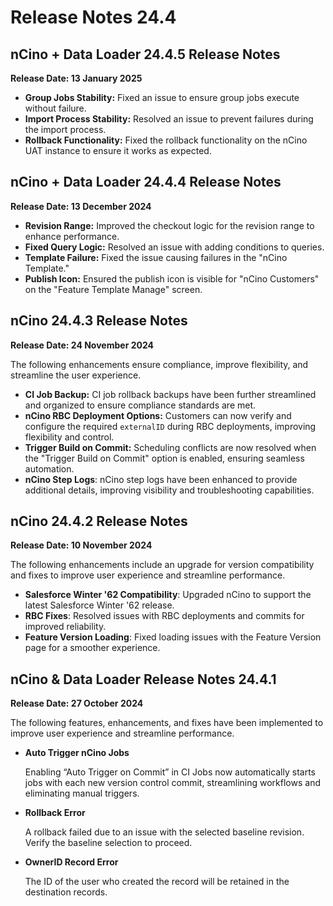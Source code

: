 # Release Notes 24.4

## nCino + Data Loader 24.4.5 Release Notes

**Release Date: 13 January 2025**

* **Group Jobs Stability:** Fixed an issue to ensure group jobs execute without failure.
* **Import Process Stability:** Resolved an issue to prevent failures during the import process.
* **Rollback Functionality:** Fixed the rollback functionality on the nCino UAT instance to ensure it works as expected.

## nCino + Data Loader 24.4.4 Release Notes

**Release Date: 13 December 2024**

* **Revision Range:** Improved the checkout logic for the revision range to enhance performance.
* **Fixed Query Logic:** Resolved an issue with adding conditions to queries.
* **Template Failure:** Fixed the issue causing failures in the "nCino Template."
* **Publish Icon:** Ensured the publish icon is visible for "nCino Customers" on the "Feature Template Manage" screen.

## nCino 24.4.3 Release Notes

**Release Date: 24 November 2024**

The following enhancements ensure compliance, improve flexibility, and streamline the user experience.&#x20;

* **CI Job Backup:** CI job rollback backups have been further streamlined and organized to ensure compliance standards are met.
* **nCino RBC Deployment Options:** Customers can now verify and configure the required `externalID` during RBC deployments, improving flexibility and control.
* **Trigger Build on Commit:** Scheduling conflicts are now resolved when the "Trigger Build on Commit" option is enabled, ensuring seamless automation.
* **nCino Step Logs**: nCino step logs have been enhanced to provide additional details, improving visibility and troubleshooting capabilities.

## nCino 24.4.2 Release Notes

**Release Date: 10 November 2024**

The following enhancements include an upgrade for version compatibility and fixes to improve user experience and streamline performance.

* **Salesforce Winter '62 Compatibility**: Upgraded nCino to support the latest Salesforce Winter '62 release.
* **RBC Fixes**: Resolved issues with RBC deployments and commits for improved reliability.
* **Feature Version Loading**: Fixed loading issues with the Feature Version page for a smoother experience.

## nCino & Data Loader Release Notes 24.4.1

**Release Date: 27 October 2024**

The following features, enhancements, and fixes have been implemented to improve user experience and streamline performance.

*   **Auto Trigger nCino Jobs**

    Enabling “Auto Trigger on Commit” in CI Jobs now automatically starts jobs with each new version control commit, streamlining workflows and eliminating manual triggers.
*   **Rollback Error**

    A rollback failed due to an issue with the selected baseline revision. Verify the baseline selection to proceed.
*   **OwnerID Record Error**

    The ID of the user who created the record will be retained in the destination records.
